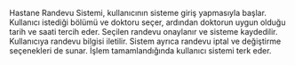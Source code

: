 

Hastane Randevu Sistemi, kullanıcının sisteme giriş yapmasıyla başlar. Kullanıcı istediği bölümü ve doktoru seçer, ardından doktorun uygun olduğu tarih ve saati tercih eder. Seçilen randevu onaylanır ve sisteme kaydedilir. Kullanıcıya randevu bilgisi iletilir. Sistem ayrıca randevu iptal ve değiştirme seçenekleri de sunar. İşlem tamamlandığında kullanıcı sistemi terk eder.
